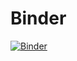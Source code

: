 # Binder
[![Binder](https://mybinder.org/badge_logo.svg)](https://mybinder.org/v2/gh/dhakust/binder/master)
